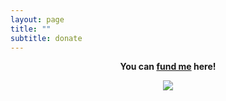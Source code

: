 ```yaml
---
layout: page
title: ""
subtitle: donate
---
```


<p align="center"> <b> You can  <a href="https://www.paypal.me/miadawson">fund me</a> here! </p>


<p align="center"><img src= "https://media.giphy.com/media/3o7bu2s4p3ydnZ1WVy/giphy.gif" /></p>
